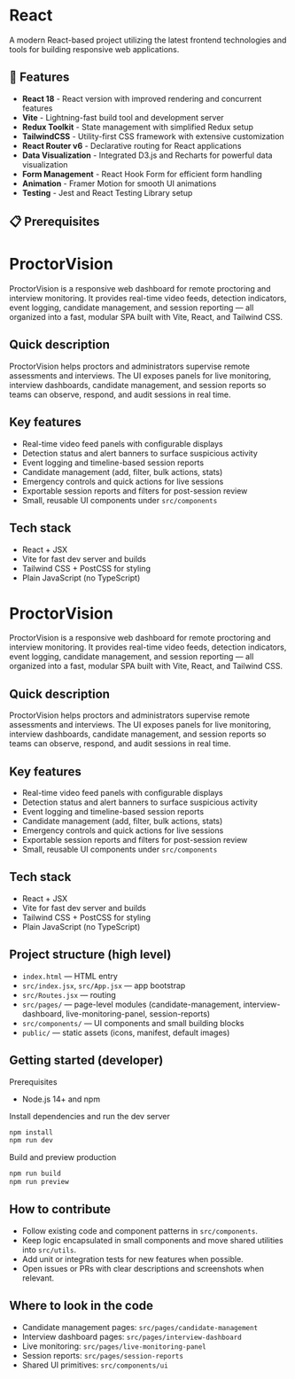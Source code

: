 # React

A modern React-based project utilizing the latest frontend technologies and tools for building responsive web applications.

## 🚀 Features

- **React 18** - React version with improved rendering and concurrent features
- **Vite** - Lightning-fast build tool and development server
- **Redux Toolkit** - State management with simplified Redux setup
- **TailwindCSS** - Utility-first CSS framework with extensive customization
- **React Router v6** - Declarative routing for React applications
- **Data Visualization** - Integrated D3.js and Recharts for powerful data visualization
- **Form Management** - React Hook Form for efficient form handling
- **Animation** - Framer Motion for smooth UI animations
- **Testing** - Jest and React Testing Library setup

## 📋 Prerequisites
# ProctorVision

ProctorVision is a responsive web dashboard for remote proctoring and interview monitoring. It provides real-time video feeds, detection indicators, event logging, candidate management, and session reporting — all organized into a fast, modular SPA built with Vite, React, and Tailwind CSS.

## Quick description

ProctorVision helps proctors and administrators supervise remote assessments and interviews. The UI exposes panels for live monitoring, interview dashboards, candidate management, and session reports so teams can observe, respond, and audit sessions in real time.

## Key features

- Real-time video feed panels with configurable displays
- Detection status and alert banners to surface suspicious activity
- Event logging and timeline-based session reports
- Candidate management (add, filter, bulk actions, stats)
- Emergency controls and quick actions for live sessions
- Exportable session reports and filters for post-session review
- Small, reusable UI components under `src/components`

## Tech stack

- React + JSX
- Vite for fast dev server and builds
- Tailwind CSS + PostCSS for styling
- Plain JavaScript (no TypeScript)

# ProctorVision

ProctorVision is a responsive web dashboard for remote proctoring and interview monitoring. It provides real-time video feeds, detection indicators, event logging, candidate management, and session reporting — all organized into a fast, modular SPA built with Vite, React, and Tailwind CSS.

## Quick description

ProctorVision helps proctors and administrators supervise remote assessments and interviews. The UI exposes panels for live monitoring, interview dashboards, candidate management, and session reports so teams can observe, respond, and audit sessions in real time.

## Key features

- Real-time video feed panels with configurable displays
- Detection status and alert banners to surface suspicious activity
- Event logging and timeline-based session reports
- Candidate management (add, filter, bulk actions, stats)
- Emergency controls and quick actions for live sessions
- Exportable session reports and filters for post-session review
- Small, reusable UI components under `src/components`

## Tech stack

- React + JSX
- Vite for fast dev server and builds
- Tailwind CSS + PostCSS for styling
- Plain JavaScript (no TypeScript)

## Project structure (high level)

- `index.html` — HTML entry
- `src/index.jsx`, `src/App.jsx` — app bootstrap
- `src/Routes.jsx` — routing
- `src/pages/` — page-level modules (candidate-management, interview-dashboard, live-monitoring-panel, session-reports)
- `src/components/` — UI components and small building blocks
- `public/` — static assets (icons, manifest, default images)

## Getting started (developer)

Prerequisites

- Node.js 14+ and npm

Install dependencies and run the dev server

```powershell
npm install
npm run dev
```

Build and preview production

```powershell
npm run build
npm run preview
```

## How to contribute

- Follow existing code and component patterns in `src/components`.
- Keep logic encapsulated in small components and move shared utilities into `src/utils`.
- Add unit or integration tests for new features when possible.
- Open issues or PRs with clear descriptions and screenshots when relevant.

## Where to look in the code

- Candidate management pages: `src/pages/candidate-management`
- Interview dashboard pages: `src/pages/interview-dashboard`
- Live monitoring: `src/pages/live-monitoring-panel`
- Session reports: `src/pages/session-reports`
- Shared UI primitives: `src/components/ui`

